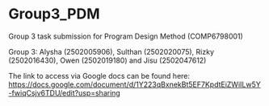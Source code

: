 # Group3_PDM
Group 3 task submission for Program Design Method (COMP6798001) 

Group 3: Alysha (2502005906), Sulthan (2502020075), Rizky (2502016430), Owen (2502019180) and Jisu (2502047612)

The link to access via Google docs can be found here: https://docs.google.com/document/d/1Y223qBxnekBt5EF7KpdtEiZWiILw5Y-fwiqCsjv6TDU/edit?usp=sharing

